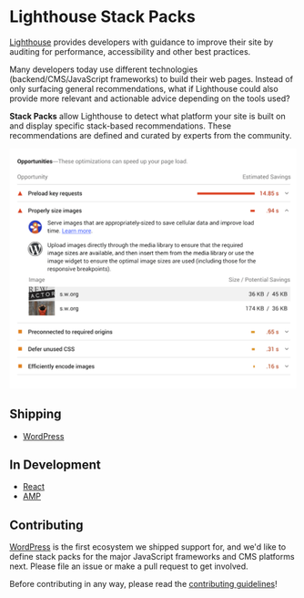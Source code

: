 # Lighthouse Stack Packs

[Lighthouse](https://github.com/GoogleChrome/lighthouse) provides developers with guidance to improve their site by auditing for performance, accessibility and other best practices.

Many developers today use different technologies (backend/CMS/JavaScript frameworks) to build their web pages. Instead of only surfacing general recommendations, what if Lighthouse could also provide more relevant and actionable advice depending on the tools used?

**Stack Packs** allow Lighthouse to detect what platform your site is built on and display specific stack-based recommendations. These recommendations are defined and curated by experts from the community.


<p align="center">
  <img alt="Prototype" title="Prototype" src="https://raw.githubusercontent.com/GoogleChrome/lighthouse-stack-packs/master/image-example.png">
</p>


## Shipping

* [WordPress](https://houssein.me/lighthouse/viewer-wordpress/?gist=9efc3fc22dc500620c884db995e3fb6c)

## In Development

* [React](https://react-pack-demo-25wm86cuv.now.sh/)
* [AMP](https://amp-pack-demo-5v0c7chul.now.sh/)

## Contributing

[WordPress](https://wordpress.org/) is the first ecosystem we shipped support for, and we'd like to define stack packs for the  major JavaScript frameworks and CMS platforms next. Please file an issue or make a pull request to get involved.

Before contributing in any way, please read the [contributing guidelines](./CONTRIBUTING.md)!
